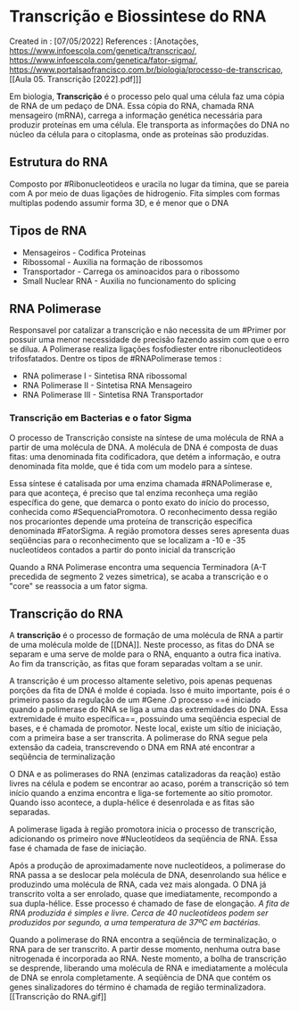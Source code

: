# Transcrição e Biossintese do RNA 
Created in : [07/05/2022]
References : [Anotações, https://www.infoescola.com/genetica/transcricao/, https://www.infoescola.com/genetica/fator-sigma/, https://www.portalsaofrancisco.com.br/biologia/processo-de-transcricao, [[Aula 05. Transcrição [2022].pdf]]]

Em biologia, **Transcrição** é o processo pelo qual uma célula faz uma cópia de RNA de um pedaço de DNA. Essa cópia do RNA, chamada RNA mensageiro (mRNA), carrega a informação genética necessária para produzir proteínas em uma célula. Ele transporta as informações do DNA no núcleo da célula para o citoplasma, onde as proteínas são produzidas.

## Estrutura do RNA 
Composto por #Ribonucleotideos e uracila no lugar da timina, que se pareia com A por meio de duas ligações de hidrogenio. Fita simples com formas multiplas podendo assumir forma 3D, e é menor que o DNA

## Tipos de RNA 
- Mensageiros - Codifica Proteinas
- Ribossomal - Auxilia na formação de ribossomos 
- Transportador - Carrega os aminoacidos para o ribossomo
- Small Nuclear RNA - Auxilia no funcionamento do splicing 

## RNA Polimerase 
Responsavel por catalizar a transcrição e não necessita de um #Primer por possuir uma menor necessidade de precisão fazendo assim com que o erro se dilua. A Polimerase realiza ligações fosfodiester entre ribonucleotideos trifosfatados. Dentre os tipos de #RNAPolimerase temos :
- RNA polimerase I - Sintetisa RNA ribossomal
- RNA Polimerase II - Sintetisa RNA Mensageiro
- RNA Polimerase III - Sintetisa RNA Transportador 

### Transcrição em Bacterias e o fator Sigma 
O processo de Transcrição consiste na síntese de uma molécula de RNA a partir de uma molécula de DNA. A molécula de DNA é composta de duas fitas: uma denominada fita codificadora, que detém a informação, e outra denominada fita molde, que é tida com um modelo para a síntese.

Essa síntese é catalisada por uma enzima chamada #RNAPolimerase e, para que aconteça, é preciso que tal enzima reconheça uma região específica do gene, que demarca o ponto exato do início do processo, conhecida como #SequenciaPromotora. O reconhecimento dessa região nos procariontes depende uma proteína de transcrição específica denominada #FatorSigma. A região promotora desses seres apresenta duas seqüências para o reconhecimento que se localizam a -10 e -35 nucleotídeos contados a partir do ponto inicial da transcrição

Quando a RNA Polimerase encontra uma sequencia Terminadora (A-T precedida de segmento 2 vezes simetrica), se acaba a transcrição e o "core" se reassocia a um fator sigma.

## Transcrição do RNA 
A **transcrição** é o processo de formação de uma molécula de RNA a partir de uma molécula molde de [[DNA]]. Neste processo, as fitas do DNA se separam e uma serve de molde para o RNA, enquanto a outra fica inativa. Ao fim da transcrição, as fitas que foram separadas voltam a se unir.

A transcrição é um processo altamente seletivo, pois apenas pequenas porções da fita de DNA é molde é copiada. Isso é muito importante, pois é o primeiro passo da regulação de um #Gene .O processo ==é iniciado quando a polimerase do RNA se liga a uma das extremidades do DNA. Essa extremidade é muito específica==, possuindo uma seqüência especial de bases, e é chamada de promotor. Neste local, existe um sítio de iniciação, com a primeira base a ser transcrita. A polimerase do RNA segue pela extensão da cadeia, transcrevendo o DNA em RNA até encontrar a seqüência de terminalização

O DNA e as polimerases do RNA (enzimas catalizadoras da reação) estão livres na célula e podem se encontrar ao acaso, porém a transcrição só tem início quando a enzima encontra e liga-se fortemente ao sítio promotor. Quando isso acontece, a dupla-hélice é desenrolada e as fitas são separadas.

A polimerase ligada à região promotora inicia o processo de transcrição, adicionando os primeiro nove #Nucleotídeos da seqüência de RNA. Essa fase é chamada de fase de iniciação.

Após a produção de aproximadamente nove nucleotídeos, a polimerase do RNA passa a se deslocar pela molécula de DNA, desenrolando sua hélice e produzindo uma molécula de RNA, cada vez mais alongada. O DNA já transcrito volta a ser enrolado, quase que imediatamente, recompondo a sua dupla-hélice. Esse processo é chamado de fase de elongação. *A fita de RNA produzida é simples e livre. Cerca de 40 nucleotídeos podem ser produzidos por segundo, a uma temperatura de 37ºC em bactérias.*

Quando a polimerase do RNA encontra a seqüência de terminalização, o RNA para de ser transcrito. A partir desse momento, nenhuma outra base nitrogenada é incorporada ao RNA. Neste momento, a bolha de transcrição se desprende, liberando uma molécula de RNA e imediatamente a molécula de DNA se enrola completamente. A seqüência de DNA que contém os genes sinalizadores do término é chamada de região terminalizadora. 
[[Transcrição do RNA.gif]]

